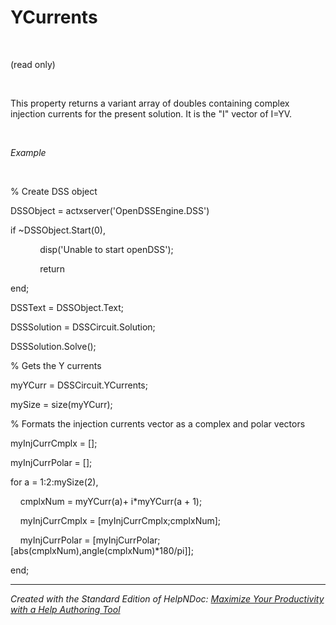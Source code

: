 # YCurrents

&nbsp;

(read only)

&nbsp;

This property returns a variant array of doubles containing complex injection currents for the present solution. It is the "I" vector of I=YV.

&nbsp;

*Example*

&nbsp;

% Create DSS object

DSSObject = actxserver('OpenDSSEngine.DSS')

if ~DSSObject.Start(0),

&nbsp; &nbsp; &nbsp; &nbsp; &nbsp; &nbsp; disp('Unable to start openDSS');

&nbsp; &nbsp; &nbsp; &nbsp; &nbsp; &nbsp; return

end;

DSSText = DSSObject.Text;

DSSSolution = DSSCircuit.Solution;

DSSSolution.Solve();

% Gets the Y currents

myYCurr = DSSCircuit.YCurrents;

mySize = size(myYCurr);

% Formats the injection currents vector as a complex and polar vectors

myInjCurrCmplx = \[\];

myInjCurrPolar = \[\];

for a = 1:2:mySize(2),

&nbsp; &nbsp; cmplxNum = myYCurr(a)+ i\*myYCurr(a + 1);

&nbsp; &nbsp; myInjCurrCmplx = \[myInjCurrCmplx;cmplxNum\];

&nbsp; &nbsp; myInjCurrPolar = \[myInjCurrPolar;\[abs(cmplxNum),angle(cmplxNum)\*180/pi\]\];

end;


***
_Created with the Standard Edition of HelpNDoc: [Maximize Your Productivity with a Help Authoring Tool](<https://www.helpauthoringsoftware.com/articles/what-is-a-help-authoring-tool/>)_
